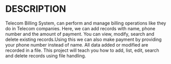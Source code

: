 # DESCRIPTION

Telecom Billing System, can perform and manage billing operations like they do in Telecom companies. Here, we can add records with name, phone number and the amount of payment. You can view, modify, search and delete existing records.Using this we can also make payment by providing your phone number instead of name. All data added or modified are recorded in a file. This project will teach you how to add, list, edit, search and delete records using file handling.
